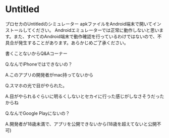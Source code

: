 # Untitled
プロセカのUntitledのシミュレーター
apkファイルをAndroid端末で開いてインストールしてください。
Androidエミュレーターでは正常に動作しないと思います。また、すべてのAndroid端末で動作確認を行っているわけではないので、不具合が発生することがあります。あらかじめご了承ください。

書くことないからQ&Aコーナー


Q.なんでiPhoneではできないの？

A.このアプリの開発者がmac持ってないから


Q.スマホの光で目がやられた。

A.目がやられるぐらいに明るくしないとセカイに行った感じがしなさそうだったからね


Q.なんでGoogle Playにないの？

A.開発者が18歳未満で、アプリを公開できないから(18歳を超えてないと公開不可)
